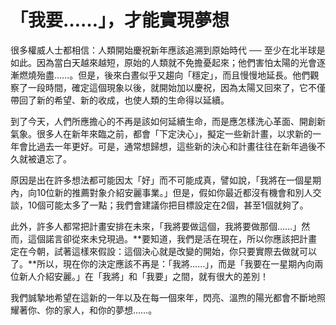 # 「我要……」，才能實現夢想

很多權威人士都相信：人類開始慶祝新年應該追溯到原始時代 ── 至少在北半球是如此。因為當白天越來越短，原始的人類就不免擔憂起來；他們害怕太陽的光會逐漸燃燒殆盡……。但是，後來白晝似乎又趨向「穩定」，而且慢慢地延長。他們觀察了一段時間，確定這個現象以後，就開始加以慶祝，因為太陽又回來了，它不僅帶回了新的希望、新的收成，也使人類的生命得以延續。

到了今天，人們所應擔心的不再是該如何延續生命，而是應怎樣洗心革面、開創新氣象。很多人在新年來臨之前，都會「下定決心」，擬定一些新計畫，以求新的一年會比過去一年更好。可是，通常想歸想，這些新的決心和計畫往往在新年過後不久就被遺忘了。

原因是出在許多想法都可能因太「好」而不可能成真，譬如說，「我將在一個星期內，向10位新的推薦對象介紹安麗事業。」但是，假如你最近都沒有機會和別人交談，10個可能太多了一點；我們會建議你把目標設定在2個，甚至1個就夠了。

此外，許多人都常把計畫安排在未來，「我將要做這個，我將要做那個……」然而，這個諾言卻從來未兌現過。**要知道，我們是活在現在，所以你應該把計畫定在今朝，試著這樣來假設：這個決心就是改變的開始，你只要實際去做就可以了。**所以，現在你的決定應該不再是：「我將……」，而是「我要在一星期內向兩位新人介紹安麗。」在「我將」和「我要」之間，就有很大的差別！

我們誠摯地希望在這新的一年以及在每一個來年，閃亮、溫煦的陽光都會不斷地照耀著你、你的家人，和你的夢想……。

